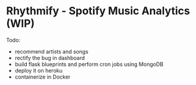 # Rhythmify - Spotify Music Analytics (WIP)

Todo:
- recommend artists and songs
- rectify the bug in dashboard
- build flask blueprints and perform cron jobs using MongoDB
- deploy it on heroku
- containerize in Docker
